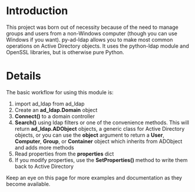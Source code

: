 # Introduction #

This project was born out of necessity because of the need to manage groups and users from a non-Windows computer (though you can use Windows if you want).  py-ad-ldap allows you to make most common operations on Active Directory objects.  It uses the python-ldap module and OpenSSL libraries, but is otherwise pure Python.

# Details #

The basic workflow for using this module is:
  1. import ad\_ldap from ad\_ldap
  1. Create an **ad\_ldap.Domain** object
  1. **Connect()** to a domain controller
  1. **Search()** using ldap filters or one of the convenience methods.  This will return **ad\_ldap.ADObject** objects, a generic class for Active Directory objects, or you can use the **object** argument to return a **User**, **Computer**, **Group**, or **Container** object which inherits from ADObject and adds more methods
  1. Read properties from the **properties** dict
  1. If you modify properties, use the **SetProperties()** method to write them back to Active Directory

Keep an eye on this page for more examples and documentation as they become available.